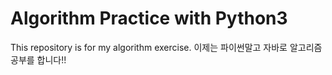 
# Algorithm Practice with Python3
This repository is for my algorithm exercise.
이제는 파이썬말고 자바로 알고리즘 공부를 합니다!!
